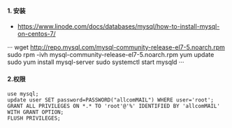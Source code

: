 #### 1. 安装
* https://www.linode.com/docs/databases/mysql/how-to-install-mysql-on-centos-7/

···
wget http://repo.mysql.com/mysql-community-release-el7-5.noarch.rpm
sudo rpm -ivh mysql-community-release-el7-5.noarch.rpm
yum update
sudo yum install mysql-server
sudo systemctl start mysqld
···

#### 2.权限
```
use mysql;
update user SET password=PASSWORD("allcomMAIL") WHERE user='root';
GRANT ALL PRIVILEGES ON *.* TO 'root'@'%' IDENTIFIED BY 'allcomMAIL' WITH GRANT OPTION;
FLUSH PRIVILEGES;
```
